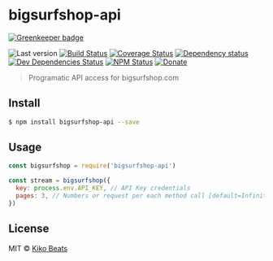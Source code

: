# bigsurfshop-api

[![Greenkeeper badge](https://badges.greenkeeper.io/Kikobeats/bigsurfshop-api.svg)](https://greenkeeper.io/)

![Last version](https://img.shields.io/github/tag/Kikobeats/bigsurfshop-api.svg?style=flat-square)
[![Build Status](http://img.shields.io/travis/Kikobeats/bigsurfshop-api/master.svg?style=flat-square)](https://travis-ci.org/Kikobeats/bigsurfshop-api)
[![Coverage Status](https://img.shields.io/coveralls/Kikobeats/bigsurfshop-api.svg?style=flat-square)](https://coveralls.io/github/Kikobeats/bigsurfshop-api)
[![Dependency status](http://img.shields.io/david/Kikobeats/bigsurfshop-api.svg?style=flat-square)](https://david-dm.org/Kikobeats/bigsurfshop-api)
[![Dev Dependencies Status](http://img.shields.io/david/dev/Kikobeats/bigsurfshop-api.svg?style=flat-square)](https://david-dm.org/Kikobeats/bigsurfshop-api#info=devDependencies)
[![NPM Status](http://img.shields.io/npm/dm/bigsurfshop-api.svg?style=flat-square)](https://www.npmjs.org/package/bigsurfshop-api)
[![Donate](https://img.shields.io/badge/donate-paypal-blue.svg?style=flat-square)](https://paypal.me/Kikobeats)

> Programatic API access for bigsurfshop.com

## Install

```bash
$ npm install bigsurfshop-api --save
```

## Usage

```js
const bigsurfshop = require('bigsurfshop-api')

const stream = bigsurfshop({
  key: process.env.API_KEY, // API Key credentials
  pages: 3, // Numbers or request per each method call [default=Infinity]
})
```

## License

MIT © [Kiko Beats](http://kikobeats.com)
